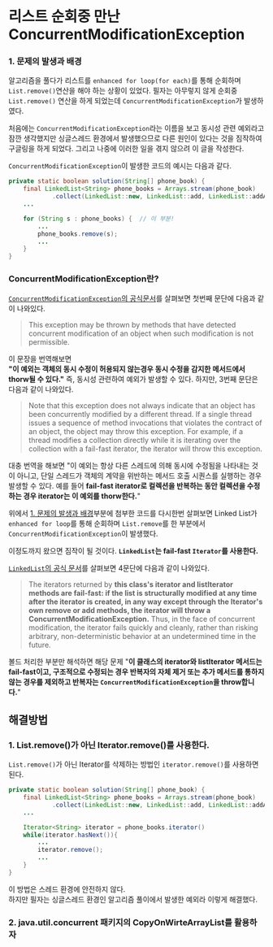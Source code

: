 # 리스트 순회중 만난 ConcurrentModificationException
### 1. 문제의 발생과 배경
알고리즘을 풀다가 리스트를 `enhanced for loop(for each)`를 통해 순회하며  `List.remove()`연산을 해야 하는 상황이 있었다. 필자는 아무렇지 않게 순회중 `List.remove()` 연산을 하게 되었는데 `ConcurrentModificationException`가 발생하였다.

처음에는 `ConcurrentModificationException`라는 이름을 보고 동시성 관련 예외라고 잠깐 생각했지만 싱글스레드 환경에서 발생했으므로 다른 원인이 있다는 것을 짐작하여 구글링을 하게 되었다.
그리고 나중에 이러한 일을 겪지 않으려 이 글을 작성한다.

`ConcurrentModificationException`이 발생한 코드의 예시는 다음과 같다.
```java
private static boolean solution(String[] phone_book) {
    final LinkedList<String> phone_books = Arrays.stream(phone_book)
            .collect(LinkedList::new, LinkedList::add, LinkedList::addAll);
    ...

    for (String s : phone_books) {  // 이 부분!
        ...
        phone_books.remove(s);
        ...
    }
}
```

### ConcurrentModificationException란?
[`ConcurrentModificationException`의 공식문서](https://docs.oracle.com/en/java/javase/11/docs/api/java.base/java/util/ConcurrentModificationException.html)를 살펴보면 첫번째 문단에 다음과 같이 나와있다.

> This exception may be thrown by methods that have detected concurrent modification of an object when such modification is not permissible.

이 문장을 번역해보면  
**"이 예외는 객체의 동시 수정이 허용되지 않는경우 동시 수정을 감지한 메서드에서 thorw될 수 있다."** 즉, 동시성 관련하여 예외가 발생할 수 있다. 하지만, 3번째 문단은 다음과 같이 나와있다.

> Note that this exception does not always indicate that an object has been concurrently modified by a different thread. If a single thread issues a sequence of method invocations that violates the contract of an object, the object may throw this exception. For example, if a thread modifies a collection directly while it is iterating over the collection with a fail-fast iterator, the iterator will throw this exception.

대충 번역을 해보면 "이 예외는 항상 다른 스레드에 의해 동시에 수정됨을 나타내는 것이 아니고, 단일 스레드가 객체의 계약을 위반하는 메서드 호출 시퀀스를 실행하는 경우 발생할 수 있다. 예를 들어 **fail-fast iterator로 컬렉션을 반복하는 동안 컬렉션을 수정하는 경우 iterator는 이 예외를 thorw한다.**"

위에서 [1. 문제의 발생과 배경](#1-문제의-발생과-배경)부분에 첨부한 코드를 다시한번 살펴보면 Linked List가 `enhanced for loop`를 통해 순회하며 `List.remove`를 한 부분에서 `ConcurrentModificationException`이 발생했다. 

이정도까지 왔으면 짐작이 될 것이다. **`LinkedList`는 fail-fast `Iterator`를 사용한다.**

[`LinkedList`의 공식 문서](https://docs.oracle.com/en/java/javase/11/docs/api/java.base/java/util/LinkedList.html)를 살펴보면 4문단에 다음과 같이 나와있다.
> The iterators returned by **this class's iterator and listIterator methods are fail-fast: if the list is structurally modified at any time after the iterator is created, in any way except through the Iterator's own remove or add methods, the iterator will throw a ConcurrentModificationException.** Thus, in the face of concurrent modification, the iterator fails quickly and cleanly, rather than risking arbitrary, non-deterministic behavior at an undetermined time in the future.

볼드 처리한 부분만 해석하면 해당 문제 "**이 클래스의 iterator와 listIterator 메서드는 fail-fast이고, 구조적으로 수정되는 경우 반복자의 자체 제거 또는 추가 메서드를 통하지 않는 경우를 제외하고 반복자는 `ConcurrentModificationException`을 throw합니다.**"

## 해결방법

### 1. List.remove()가 아닌 Iterator.remove()를 사용한다.
`List.remove()`가 아닌 Iterator를 삭제하는 방법인 `iterator.remove()`를 사용하면 된다.

```java
private static boolean solution(String[] phone_book) {
    final LinkedList<String> phone_books = Arrays.stream(phone_book)
            .collect(LinkedList::new, LinkedList::add, LinkedList::addAll);
    ...

    Iterator<String> iterator = phone_books.iterator()
    while(iterator.hasNext()){
        ...
        iterator.remove();
        ...
    }
}
```
이 방법은 스레드 환경에 안전하지 않다.  
하지만 필자는 싱글스레드 환경인 알고리즘 풀이에서 발생한 예외라 이렇게 해결했다.

### 2. java.util.concurrent 패키지의 CopyOnWirteArrayList를 활용하자